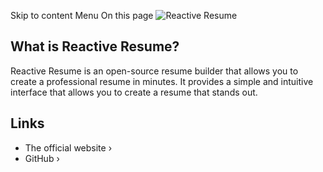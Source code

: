 Skip to content
Menu
On this page
![Reactive Resume](https://camo.githubusercontent.com/34a172f62213af3abf30c655d1a42744d57019f3866b321aa83d9f4d403d5248/68747470733a2f2f692e696d6775722e636f6d2f464663346e795a2e6a7067)
## What is Reactive Resume? ​
Reactive Resume is an open-source resume builder that allows you to create a professional resume in minutes. It provides a simple and intuitive interface that allows you to create a resume that stands out.
## Links ​
  * The official website ›
  * GitHub ›


